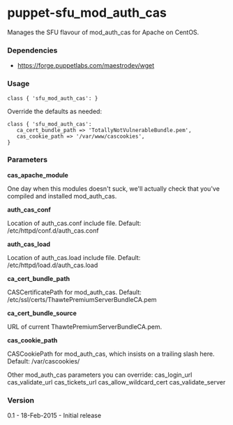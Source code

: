 # puppet-sfu_mod_auth_cas

Manages the SFU flavour of mod_auth_cas for Apache on CentOS.


### Dependencies

* https://forge.puppetlabs.com/maestrodev/wget


### Usage

```
class { 'sfu_mod_auth_cas': }
```

Override the defaults as needed:

```
class { 'sfu_mod_auth_cas':
   ca_cert_bundle_path => 'TotallyNotVulnerableBundle.pem',
   cas_cookie_path => '/var/www/cascookies',
}
```

### Parameters

**cas_apache_module** 

One day when this modules doesn't suck, we'll actually check that you've compiled and installed mod_auth_cas.


**auth_cas_conf**

Location of auth_cas.conf include file. Default: /etc/httpd/conf.d/auth_cas.conf


**auth_cas_load**

Location of auth_cas.load include file. Default: /etc/httpd/load.d/auth_cas.load


**ca_cert_bundle_path**

CASCertificatePath for mod_auth_cas. Default: /etc/ssl/certs/ThawtePremiumServerBundleCA.pem


**ca_cert_bundle_source**

URL of current ThawtePremiumServerBundleCA.pem.


**cas_cookie_path**

CASCookiePath for mod_auth_cas, which insists on a trailing slash here. Default: /var/cascookies/

Other mod_auth_cas parameters you can override:
cas_login_url
cas_validate_url
cas_tickets_url
cas_allow_wildcard_cert
cas_validate_server

### Version
0.1 - 18-Feb-2015 - Initial release


